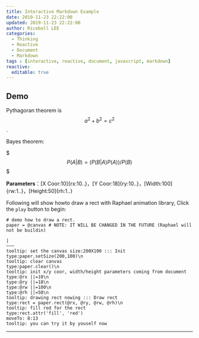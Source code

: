 ```yaml
---
title: Interactive Markdown Example
date: 2019-11-23 22:22:00
updated: 2019-11-23 22:22:00
author: Riceball LEE
categories:
  - Thinking
  - Reactive
  - Document
  - Markdown
tags : [interactive, reactive, document, javascript, markdown]
reactive:
  editable: true
---
```


## Demo

Pythagoran theorem is $$a^2 + b^2 = c^2$$.

Bayes theorem:

$$$
P(A | B) = (P(B | A)P(A)) / P(B)
$$$

**Parameters**：[X Coor:10]{rx:10..}，[Y Coor:18]{ry:10..}，[Width:100]{rw:1..}，[Height:50]{rh:1..}

Following will show howto draw a rect with Raphael animation library, Click the `play` button to begin:

```output
# demo how to draw a rect.
paper = @canvas # NOTE: IT WILL BE CHANGED IN THE FUTURE (Raphael will not be buildin)

|
~~~
tooltip: set the canvas size:200X100 ::: Init
type:paper.setSize(200,100)\n
tooltip: clear canvas
type:paper.clear()\n
tooltip: init x/y coor, width/height parameters coming from document
type:@rx ||=10\n
type:@ry ||=18\n
type:@rw ||=100\n
type:@rh ||=50\n
tooltip: drawing rect nowing ::: Draw rect
type:rect = paper.rect(@rx, @ry, @rw, @rh)\n
tooltip: fill red for the rect
type:rect.attr('fill', 'red')
moveTo: 8:13
tooltip: you can try it by youself now
```
----


